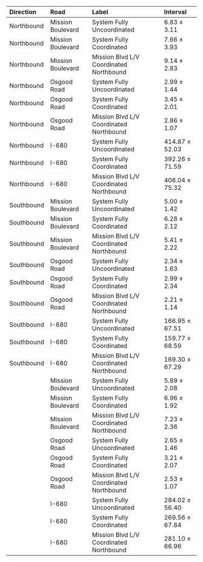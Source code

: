 | Direction   | Road              | Label                                   | Interval       |
|:------------|:------------------|:----------------------------------------|:---------------|
| Northbound  | Mission Boulevard | System Fully Uncoordinated              | 6.83 ± 3.11    |
| Northbound  | Mission Boulevard | System Fully Coordinated                | 7.66 ± 3.93    |
| Northbound  | Mission Boulevard | Mission Blvd L/V Coordinated Northbound | 9.14 ± 2.83    |
| Northbound  | Osgood Road       | System Fully Uncoordinated              | 2.99 ± 1.44    |
| Northbound  | Osgood Road       | System Fully Coordinated                | 3.45 ± 2.01    |
| Northbound  | Osgood Road       | Mission Blvd L/V Coordinated Northbound | 2.86 ± 1.07    |
| Northbound  | I-680             | System Fully Uncoordinated              | 414.87 ± 52.03 |
| Northbound  | I-680             | System Fully Coordinated                | 392.26 ± 71.59 |
| Northbound  | I-680             | Mission Blvd L/V Coordinated Northbound | 406.04 ± 75.32 |
| Southbound  | Mission Boulevard | System Fully Uncoordinated              | 5.00 ± 1.42    |
| Southbound  | Mission Boulevard | System Fully Coordinated                | 6.28 ± 2.12    |
| Southbound  | Mission Boulevard | Mission Blvd L/V Coordinated Northbound | 5.41 ± 2.22    |
| Southbound  | Osgood Road       | System Fully Uncoordinated              | 2.34 ± 1.63    |
| Southbound  | Osgood Road       | System Fully Coordinated                | 2.99 ± 2.34    |
| Southbound  | Osgood Road       | Mission Blvd L/V Coordinated Northbound | 2.21 ± 1.14    |
| Southbound  | I-680             | System Fully Uncoordinated              | 166.95 ± 67.51 |
| Southbound  | I-680             | System Fully Coordinated                | 159.77 ± 68.59 |
| Southbound  | I-680             | Mission Blvd L/V Coordinated Northbound | 169.30 ± 67.29 |
|             | Mission Boulevard | System Fully Uncoordinated              | 5.89 ± 2.08    |
|             | Mission Boulevard | System Fully Coordinated                | 6.96 ± 1.92    |
|             | Mission Boulevard | Mission Blvd L/V Coordinated Northbound | 7.23 ± 2.36    |
|             | Osgood Road       | System Fully Uncoordinated              | 2.65 ± 1.46    |
|             | Osgood Road       | System Fully Coordinated                | 3.21 ± 2.07    |
|             | Osgood Road       | Mission Blvd L/V Coordinated Northbound | 2.53 ± 1.07    |
|             | I-680             | System Fully Uncoordinated              | 284.02 ± 56.40 |
|             | I-680             | System Fully Coordinated                | 269.56 ± 67.84 |
|             | I-680             | Mission Blvd L/V Coordinated Northbound | 281.10 ± 66.96 |